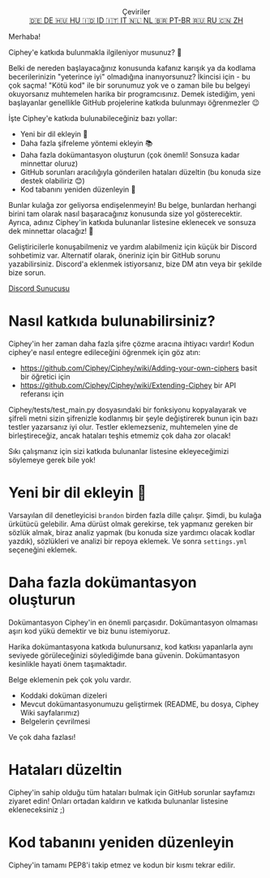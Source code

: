 
<p align="center">
Çeviriler<br>
<a href=https://github.com/Ciphey/Ciphey/tree/master/translations/de/CONTRIBUTING.md>🇩🇪 DE   </a>
<a href=https://github.com/Ciphey/Ciphey/tree/master/translations/hu/CONTRIBUTING.md>🇭🇺 HU   </a>
<a href=https://github.com/Ciphey/Ciphey/tree/master/translations/id/CONTRIBUTING.md>🇮🇩 ID   </a>
<a href=https://github.com/Ciphey/Ciphey/tree/master/translations/it/CONTRIBUTING.md>🇮🇹 IT   </a>
<a href=https://github.com/Ciphey/Ciphey/tree/master/translations/nl/CONTRIBUTING.md>🇳🇱 NL   </a>
<a href=https://github.com/Ciphey/Ciphey/tree/master/translations/pt-br/CONTRIBUTING.md>🇧🇷 PT-BR   </a>
<a href=https://github.com/Ciphey/Ciphey/tree/master/translations/ru/CONTRIBUTING.md>🇷🇺 RU   </a>
<a href=https://github.com/Ciphey/Ciphey/tree/master/translations/zh/CONTRIBUTING.md>🇨🇳 ZH   </a>
</p>


Merhaba!

Ciphey'e katkıda bulunmakla ilgileniyor musunuz? 🤔

Belki de nereden başlayacağınız konusunda kafanız karışık ya da kodlama becerilerinizin "yeterince iyi" olmadığına inanıyorsunuz? İkincisi için - bu çok saçma! "Kötü kod" ile bir sorunumuz yok ve o zaman bile bu belgeyi okuyorsanız muhtemelen harika bir programcısınız. Demek istediğim, yeni başlayanlar genellikle GitHub projelerine katkıda bulunmayı öğrenmezler 😉

İşte Ciphey'e katkıda bulunabileceğiniz bazı yollar:

- Yeni bir dil ekleyin 🧏
- Daha fazla şifreleme yöntemi ekleyin 📚
- Daha fazla dokümantasyon oluşturun (çok önemli! Sonsuza kadar minnettar oluruz)
- GitHub sorunları aracılığıyla gönderilen hataları düzeltin (bu konuda size destek olabiliriz 😊)
- Kod tabanını yeniden düzenleyin 🥺

Bunlar kulağa zor geliyorsa endişelenmeyin! Bu belge, bunlardan herhangi birini tam olarak nasıl başaracağınız konusunda size yol gösterecektir. Ayrıca, adınız Ciphey'in katkıda bulunanlar listesine eklenecek ve sonsuza dek minnettar olacağız! 🙏

Geliştiricilerle konuşabilmeniz ve yardım alabilmeniz için küçük bir Discord sohbetimiz var. Alternatif olarak, öneriniz için bir GitHub sorunu yazabilirsiniz. Discord'a eklenmek istiyorsanız, bize DM atın veya bir şekilde bize sorun.

[Discord Sunucusu](https://discord.gg/KfyRUWw)

# Nasıl katkıda bulunabilirsiniz?


Ciphey'in her zaman daha fazla şifre çözme aracına ihtiyacı vardır! Kodun ciphey'e nasıl entegre edileceğini öğrenmek için göz atın:

- <https://github.com/Ciphey/Ciphey/wiki/Adding-your-own-ciphers> basit bir öğretici için
- <https://github.com/Ciphey/Ciphey/wiki/Extending-Ciphey> bir API referansı için

Ciphey/tests/test_main.py dosyasındaki bir fonksiyonu kopyalayarak ve şifreli metni sizin şifrenizle kodlanmış bir şeyle değiştirerek bunun için bazı testler yazarsanız iyi olur. Testler eklemezseniz, muhtemelen yine de birleştireceğiz, ancak hataları teşhis etmemiz çok daha zor olacak!

Sıkı çalışmanız için sizi katkıda bulunanlar listesine ekleyeceğimizi söylemeye gerek bile yok!

# Yeni bir dil ekleyin 🧏

Varsayılan dil denetleyicisi `brandon` birden fazla dille çalışır. Şimdi, bu kulağa ürkütücü gelebilir.
Ama dürüst olmak gerekirse, tek yapmanız gereken bir sözlük almak, biraz analiz yapmak (bu konuda size yardımcı olacak kodlar yazdık), sözlükleri ve analizi bir repoya eklemek. Ve sonra `settings.yml` seçeneğini eklemek.

# Daha fazla dokümantasyon oluşturun


Dokümantasyon Ciphey'in en önemli parçasıdır. Dokümantasyon olmaması aşırı kod yükü demektir ve biz bunu istemiyoruz.

Harika dokümantasyona katkıda bulunursanız, kod katkısı yapanlarla aynı seviyede görüleceğinizi söylediğimde bana güvenin. Dokümantasyon kesinlikle hayati önem taşımaktadır.

Belge eklemenin pek çok yolu vardır.

- Koddaki doküman dizeleri
- Mevcut dokümantasyonumuzu geliştirmek (README, bu dosya, Ciphey Wiki sayfalarımız)
- Belgelerin çevrilmesi

Ve çok daha fazlası!

# Hataları düzeltin

Ciphey'in sahip olduğu tüm hataları bulmak için GitHub sorunlar sayfamızı ziyaret edin! Onları ortadan kaldırın ve katkıda bulunanlar listesine ekleneceksiniz ;)

# Kod tabanını yeniden düzenleyin

Ciphey'in tamamı PEP8'i takip etmez ve kodun bir kısmı tekrar edilir.
